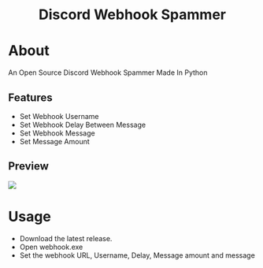 <h1 align="center">
    <br>
    Discord Webhook Spammer
    <br>
<h1>

# About
An Open Source Discord Webhook Spammer Made In Python

## Features 
* Set Webhook Username
* Set Webhook Delay Between Message
* Set Webhook Message
* Set Message Amount

## Preview
<img src="[https://i.imgur.com/UbOQUwz.png](https://cdn.discordapp.com/attachments/1136330506754085005/1205380782391042138/image.png?ex=65d82955&is=65c5b455&hm=a39359795069dd8185e8e614f7f51c02c8a038c6c089ec59165b6f5e2c827863&)https://cdn.discordapp.com/attachments/1136330506754085005/1205380782391042138/image.png?ex=65d82955&is=65c5b455&hm=a39359795069dd8185e8e614f7f51c02c8a038c6c089ec59165b6f5e2c827863&">

# Usage
* Download the latest release.
* Open webhook.exe
* Set the webhook URL, Username, Delay, Message amount and message
